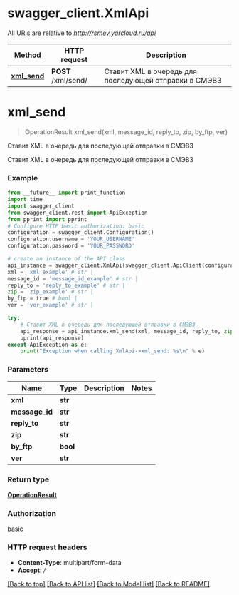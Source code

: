 # swagger_client.XmlApi

All URIs are relative to *http://rsmev.yarcloud.ru/api*

Method | HTTP request | Description
------------- | ------------- | -------------
[**xml_send**](XmlApi.md#xml_send) | **POST** /xml/send/ | Ставит XML в очередь для последующей отправки в СМЭВ3

# **xml_send**
> OperationResult xml_send(xml, message_id, reply_to, zip, by_ftp, ver)

Ставит XML в очередь для последующей отправки в СМЭВ3

Ставит XML в очередь для последующей отправки в СМЭВ3

### Example
```python
from __future__ import print_function
import time
import swagger_client
from swagger_client.rest import ApiException
from pprint import pprint
# Configure HTTP basic authorization: basic
configuration = swagger_client.Configuration()
configuration.username = 'YOUR_USERNAME'
configuration.password = 'YOUR_PASSWORD'

# create an instance of the API class
api_instance = swagger_client.XmlApi(swagger_client.ApiClient(configuration))
xml = 'xml_example' # str | 
message_id = 'message_id_example' # str | 
reply_to = 'reply_to_example' # str | 
zip = 'zip_example' # str | 
by_ftp = true # bool | 
ver = 'ver_example' # str | 

try:
    # Ставит XML в очередь для последующей отправки в СМЭВ3
    api_response = api_instance.xml_send(xml, message_id, reply_to, zip, by_ftp, ver)
    pprint(api_response)
except ApiException as e:
    print("Exception when calling XmlApi->xml_send: %s\n" % e)
```

### Parameters

Name | Type | Description  | Notes
------------- | ------------- | ------------- | -------------
 **xml** | **str**|  | 
 **message_id** | **str**|  | 
 **reply_to** | **str**|  | 
 **zip** | **str**|  | 
 **by_ftp** | **bool**|  | 
 **ver** | **str**|  | 

### Return type

[**OperationResult**](OperationResult.md)

### Authorization

[basic](../README.md#basic)

### HTTP request headers

 - **Content-Type**: multipart/form-data
 - **Accept**: */*

[[Back to top]](#) [[Back to API list]](../README.md#documentation-for-api-endpoints) [[Back to Model list]](../README.md#documentation-for-models) [[Back to README]](../README.md)

